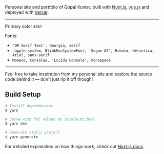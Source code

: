 

Personal site and portfolio of  Gopal Kumar, built with [Nuxt.js](https://nuxtjs.org), [vue.js](https://vuejs.org) and deployed with [Vercel](https://www.vercel.com/).

---

Primary color `#35f`

Fonts:

- `'DM Serif Text', Georgia, serif`
- `-apple-system, BlinkMacSystemFont, 'Segoe UI', Roboto, Helvetica, Arial, sans-serif`
- `Monaco, Consolas, 'Lucida Console', monospace`

---

Feel free to take inspiration from my personal site and explore the source code behind it &mdash; don't just rip it off though!

## Build Setup

```bash
# Install dependencies
$ yarn

# Serve with hot reload at localhost:3000
$ yarn dev

# Generate static project
$ yarn generate
```

For detailed explanation on how things work, check out [Nuxt.js docs](https://nuxtjs.org).

